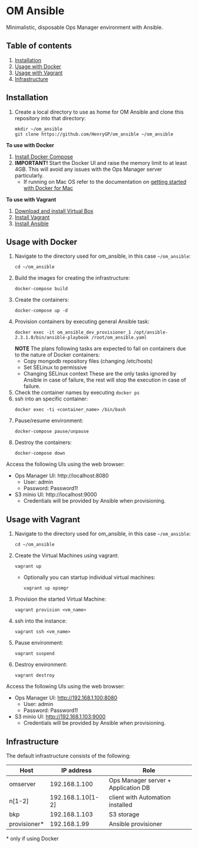 # OM Ansible

Minimalistic, disposable Ops Manager environment with Ansible.

## Table of contents

1. [Installation](#installtion)
1. [Usage with Docker](#docker)
1. [Usage with Vagrant](#vagrant)
1. [Infrastructure](#infrastructure)

## Installation <a name="installation"></a>

1. Create a local directory to use as home for OM Ansible and clone this repository into that directory:
   ```
   mkdir ~/om_ansible
   git clone https://github.com/HenryGP/om_ansible ~/om_ansible
   ```

**To use with Docker**

1. [Install Docker Compose](https://docs.docker.com/compose/install/)
1. **IMPORTANT!** Start the Docker UI and raise the memory limit to at least 4GB. This will avoid any issues with the Ops Manager server particularly.
   - If running on Mac OS refer to the documentation on [getting started with Docker for Mac](https://docs.docker.com/docker-for-mac/)

**To use with Vagrant**
1. [Download and install Virtual Box](https://www.virtualbox.org/wiki/Downloads)
1. [Install Vagrant](https://www.vagrantup.com/docs/installation/)
1. [Install Ansible](https://docs.ansible.com/ansible/latest/installation_guide/intro_installation.html)

## Usage with Docker <a name="docker"></a>
1. Navigate to the directory used for om_ansible, in this case `~/om_ansible`:
   ```
   cd ~/om_ansible
   ```
1. Build the images for creating the infrastructure:
   ```
   docker-compose build
   ```
1. Create the containers:
   ```
   docker-compose up -d
   ```
1. Provision containers by executing general Ansible task:
   ```
   docker exec -it om_ansible_dev_provisioner_1 /opt/ansible-2.3.1.0/bin/ansible-playbook /root/om_ansible.yaml
   ```
   **NOTE** The plans following tasks are expected to fail on containers due to the nature of Docker containers:
   - Copy mongodb repository files (changing /etc/hosts)
   - Set SELinux to permissive
   - Changing SELinux context
   These are the only tasks ignored by Ansible in case of failure, the rest will stop the execution in case of failure.
1. Check the container names by executing `docker ps`
1. ssh into an specific container:
   ```
   docker exec -ti <container_name> /bin/bash
   ```
1. Pause/resume environment:
   ```
   docker-compose pause/unpause
   ```
1. Destroy the containers:
   ``` 
   docker-compose down
   ```

Access the following UIs using the web browser:
- Ops Manager UI: http://localhost:8080
   - User: admin
   - Password: Password1!
- S3 minio UI: http://localhost:9000
   - Credentials will be provided by Ansible when provisioning.

## Usage with Vagrant <a name="vagrant"></a>
1. Navigate to the directory used for om_ansible, in this case `~/om_ansible`:
   ```
   cd ~/om_ansible
   ```
1. Create the Virtual Machines using vagrant:
   ```
   vagrant up
   ```
   - Optionally you can startup individual virtual machines:
     ```
     vagrant up opsmgr
     ```
1. Provision the started Virtual Machine:
   ```
   vagrant provision <vm_name>
   ```
1. ssh into the instance:
   ```
   vagrant ssh <vm_name>
   ```
1. Pause environment:
   ```
   vagrant suspend
   ```
1. Destroy environment:
   ```
   vagrant destroy
   ```

Access the following UIs using the web browser:
- Ops Manager UI: http://192.168.1.100:8080
   - User: admin
   - Password: Password1!
- S3 minio UI: http://192.168.1.103:9000
   - Credentials will be provided by Ansible when provisioning.

## Infrastructure <a name="infrastructure"></a>

The default infrastructure consists of the following:

|Host|IP address|Role|
|-|-|-|
|omserver|192.168.1.100|Ops Manager server + Application DB|
|n\[1-2\]|192.168.1.10\[1-2\]|client with Automation installed|
|bkp|192.168.1.103|S3 storage|  
|provisioner*|192.168.1.99|Ansible provisioner|

\* only if using Docker